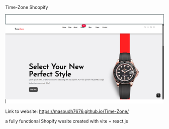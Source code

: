 Time-Zone Shoopify
  
![Time-Zone](https://github.com/masoudh7676/Time-Zone/blob/master/Screenshot%20(155).png?raw=true)
  
Link to website: https://masoudh7676.github.io/Time-Zone/
   
a fully functional Shopify wesite created with vite + react.js    
